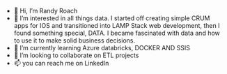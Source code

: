 - 👋 Hi, I’m Randy Roach
- 👀 I’m interested in all things data. I started off creating simple CRUM apps for IOS and transitioned into LAMP Stack web development, then I found something special, DATA.  I became fascinated with data and how to use it to make solid business decisions. 
- 🌱 I’m currently learning Azure databricks, DOCKER AND SSIS
- 💞️ I’m looking to collaborate on ETL projects
- 📫 you can reach me on LinkedIn
